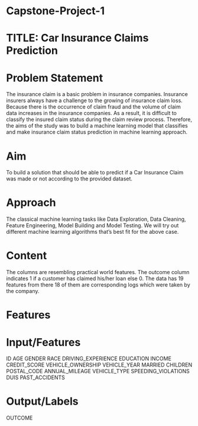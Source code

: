 # Capstone-Project-1

# TITLE: Car Insurance Claims Prediction

# Problem Statement
The insurance claim is a basic problem in insurance companies. Insurance insurers always have a challenge to the growing of insurance claim loss. Because there is the occurrence of claim fraud and the volume of claim data increases in the insurance companies. As a result, it is difficult to classify the insured claim status during the claim review process. Therefore, the aims of the study was to build a machine learning model that classifies and make insurance claim status prediction in machine learning approach.

# Aim
To build a solution that should be able to predict if a Car Insurance Claim was made or not according to the provided dataset.

# Approach
The classical machine learning tasks like Data Exploration, Data Cleaning, Feature Engineering, Model Building and Model Testing. We will try out different machine learning algorithms that’s best fit for the above case.

# Content
The columns are resembling practical world features. The outcome column indicates 1 if a customer has claimed his/her loan else 0. The data has 19 features from there 18 of them are corresponding logs which were taken by the company.

# Features
# Input/Features
ID
AGE
GENDER
RACE
DRIVING_EXPERIENCE
EDUCATION
INCOME
CREDIT_SCORE
VEHICLE_OWNERSHIP
VEHICLE_YEAR
MARRIED
CHILDREN
POSTAL_CODE
ANNUAL_MILEAGE
VEHICLE_TYPE
SPEEDING_VIOLATIONS
DUIS
PAST_ACCIDENTS

# Output/Labels
OUTCOME

